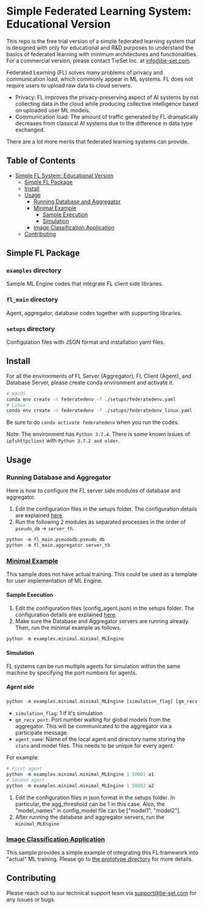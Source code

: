 # Simple Federated Learning System: Educational Version

[comment]: <> (![logo]&#40;docs/_src/_static/logo.png&#41;)


<!-- STADLE platform is a paradigm-shifting technology combining Machine Learning (ML) and decentralized system capability to provide scalable, versatile, and privacy-preserving AI services and applications. 
STADLE stands for Scalable, Traceable, Adaptive, Distributed LEarning.  -->
This repo is the free trial version of a simple federated learning system that is designed with only for educational and R&D purposes to understand the basics of federated learning with minimum architectures and functionalities.
For a commercial version, please contact TieSet Inc. at info@tie-set.com.

Federated Learning (FL) solves many problems of privacy and communication load, which commonly appear in ML systems. FL does not require users to upload raw data to cloud servers.
- Privacy: FL improves the privacy-preserving aspect of AI systems by not collecting data in the cloud while producing collective intelligence based on uploaded user ML models. 
- Communication load: The amount of traffic generated by FL dramatically decreases from classical AI systems due to the difference in data type exchanged.

There are a lot more merits that federated learning systems can provide.

<!-- Our STADLE platform enhances the capability of FL by incorporating decentralized architecture.
- Scalability: Decentralized FL servers in STADLE realizes the load-balancing to accommodate more users.
- 5G-friendliness: The delay in communication to obtain collective intelligence can be dramatically reduced by employing decentralized FL servers located at edge servers.
- Traceability: Our platform has the performance tracking capability that monitors and manages the transition of collective intelligence models in the decentralized system. -->

## Table of Contents
- [Simple FL System: Educational Version](#stadle-v10)
  - [Simple FL Package](#Simple-FL-Package)
  - [Install](#install)
  - [Usage](#usage)
    - [Running Database and Aggregator](#running-database-and-aggregator)
    - [Minimal Example](#minimal-example)
      - [Sample Execution](#sample-execution)
      - [Simulation](#simulation)
    - [Image Classification Application](#image-classification-application)
  <!-- - [Documentation](#documentation) -->
  - [Contributing](#contributing)
  <!-- - [License](#license) -->


## Simple FL Package

### ```examples``` directory
Sample ML Engine codes that integrate FL client side libraries.

### ```fl_main``` directory
Agent, aggregator, database codes together with supporting libraries.

### ```setups``` directory
Configulation files with JSON format and installation yaml files.


## Install
For all the environments of FL Server (Aggregator), FL Client (Agent), and Database Server, please create conda environment and activate it.

```sh
# macOS
conda env create -n federatedenv -f ./setups/federatedenv.yaml
# Linux
conda env create -n federatedenv -f ./setups/federatedenv_linux.yaml
```

[comment]: <> (### FL Client &#40;Agent&#41; )

[comment]: <> (```sh)

[comment]: <> (# macOS)

[comment]: <> (conda env create -n federatedenv -f ./setups/federatedenv.yaml)

[comment]: <> (# Linux)

[comment]: <> (conda env create -n federatedenv -f ./setups/federatedenv_linux.yaml)

[comment]: <> (```)


[comment]: <> (### Database Server)

[comment]: <> (```sh)

[comment]: <> (# macOS)

[comment]: <> (conda env create -n federatedenv -f ./setups/federatedenv.yaml)

[comment]: <> (# Linux)

[comment]: <> (conda env create -n federatedenv -f ./setups/federatedenv_linux.yaml)

[comment]: <> (```)

Be sure to do ```conda activate federatedenv``` when you run the codes.

Note: The environment has ```Python 3.7.4```. There is some known issues of ```ipfshttpclient``` with ```Python 3.7.2 and older```.


## Usage

### Running Database and Aggregator

Here is how to configure the FL server side modules of database and aggregator.
1. Edit the configuration files in the setups folder. The configuration details are explained [here](setups/).
2. Run the following 2 modules as separated processes in the order of ```pseudo_db``` -> ```server_th```.

```python
python -m fl_main.pseudodb.pseudo_db
python -m fl_main.aggregator.server_th
```

### [Minimal Example](examples/minimal)

This sample does not have actual training. This could be used as a template for user implementation of ML Engine.
#### Sample Execution
1. Edit the configuration files (config_agent.json) in the setups folder. The configuration details are explained [here](setups/).
2. Make sure the Database and Aggregator servers are running already. 
   Then, run the minimal example as follows.

```python
python -m examples.minimal.minimal_MLEngine
```
#### Simulation
FL systems can be run multiple agents for simulation within the same machine by specifying the port numbers for agents. 
##### Agent side
```python
python -m examples.minimal.minimal_MLEngine [simulation_flag] [gm_recv_port] [agent_name]
```

- ```simulation_flag```: 1 if it's simulation
- ```gm_recv_port```: Port number waiting for global models from the aggregator. This will be communicated to the aggregator via a participate message.
- ```agent_name```: Name of the local agent and directory name storing the ```state``` and model files. This needs to be unique for every agent.

For example:
```python
# First agent
python -m examples.minimal.minimal_MLEngine 1 50001 a1
# Second agent
python -m examples.minimal.minimal_MLEngine 1 50002 a2
```


1. Edit the configuration files in json format in the setups folder. In particular, the agg_threshold can be 1 in this case.
   Also, the "model_names" in config_model file can be ["model1", "model2"].
2. After running the database and aggregator servers, run the ```minimal_MLEngine``` 

### [Image Classification Application](examples/image_classification)
This sample provides a simple example of integrating this FL framework into "actual" ML training. Please go to [the prototype directory](examples/image_classification) for more details.


[comment]: <> (## Documentation)
[comment]: <> (![Architecture]&#40;docs/_src/_static/architecture_ver0-5.png&#41;)
[comment]: <> (- [STADLE component specification ]&#40;docs/_src/specs.md&#41;)
[comment]: <> (- [STADLE communication protocols]&#40;docs/_src/protocols.md&#41;)
[comment]: <> (- [STADLE code documentation]&#40;https://tie-set.github.io/stadle_dev/&#41;)


## Contributing

[comment]: <> (### Tech Support / Bug Reports)
Please reach out to our technical support team via [support@tie-set.com](support@tie-set.com) for any issues or bugs.

[comment]: <> (## License)
[comment]: <> (Any use and distribution of this code must be under the NDA with [TieSet Inc.]&#40;https://tie-set.com/&#41;.)

